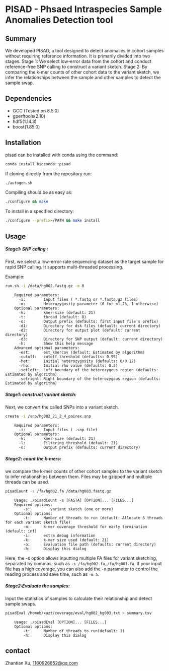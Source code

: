 # PISAD - Phsaed Intraspecies Sample Anomalies Detection tool

## Summary

We developed PISAD, a tool designed to detect anomalies in cohort samples without requiring reference information. It is primarily divided into two stages. Stage 1: We select low-error data from the cohort and conduct reference-free SNP calling to construct a variant sketch. Stage 2: By comparing the k-mer counts of other cohort data to the variant sketch, we infer the relationships between the sample and other samples to detect the sample swap.

## Dependencies

- GCC (Tested on 8.5.0)
- gperftools(2.10)
- hdf5(1.14.3)
- boost(1.85.0)

## Installation

pisad can be installed with conda using the command:
```bash
conda install bioconda::pisad
```

If cloning directly from the repository run:
```bash
./autogen.sh
```

Compiling should be as easy as:

```bash
./configure && make
```

To install in a specified directory:

```bash
./configure --prefix=/PATH && make install
```

## Usage

##### Stage1: SNP callng :

First, we select a low-error-rate sequencing dataset as the target sample for rapid SNP calling. It supports multi-threaded processing.

Example:

```bash
run.sh -i /data/hg002.fastq.gz -m 0
```

```text
    Required parameters:
      -i:        Input files ( *.fastq or *.fastq.gz files)
      -m:        Heterozygosity parameter (0 for <1.2%, 1 otherwise)
    Optional parameters:
      -k:        kmer-size (default: 21)
      -t:        thread (default: 8)
      -o:        Output prefix (defaults: first input file's prefix)
      -d1:       Directory for dsk files (default: current directory)
      -d2:       Directory for output plot (default: current directory)
      -d3:       Directory for SNP output (default: current directory)
      -h:        Show this help message
    Advanced optional parameters:
      -est:      est_kmercov (default: Estimated by algorithm)
      -cutoff:   cutoff threshold (defaults: 0.95)
      -het:      Initial heterozygosity (defaults: 0/0.12)
      -rho:      Initial rho value (defaults: 0.2)
      -setleft:  Left boundary of the heterozygous region (defaults: Estimated by algorithm)
      -setright: Right boundary of the heterozygous region (defaults: Estimated by algorithm)
```

##### Stage1: construct variant sketch:

Next, we convert the called SNPs into a variant sketch.

```bash
create -i /snp/hg002_21_2_4_pairex.snp
```

```text
    Required parameters:
      -i:        Input files ( .snp file)
    Optional parameters:
      -k:        kmer-size (default: 21)
      -l:        Filtering threshold (default: 21)
      -o:        Output prefix (defaults: current directory)
```

##### Stage2: count the k-mers:

we compare the k-mer counts of other cohort samples to the variant sketch to infer relationships between them. Files may be gzipped and multiple threads can be used.

```bash
pisadCount -s /fa/hg002.fa /data/hg003.fastq.gz
```

```text
    Usage: ./pisadCount -s [FASTA] [OPTION]... [FILES...]
    Required options:
        -s:         variant sketch (one or more)
    Optional options:
        -t:      Number of threads to run (default: Allocate 6 threads for each variant sketch file)
        -m:      k-mer coverage threshold for early termination (default: inf)
        -i:      extra debug information
        -k:      k-mer size used (default: 21)
        -o:      Evaluation file path (defaults: current directory)
        -h:      Display this dialog

```

Here, the -s option allows inputting multiple FA files for variant sketching, separated by commas, such as `-s /fa/hg002.fa,/fa/hg001.fa`.
If your input file has a high coverage, you can also add the `-m` parameter to control the reading process and save time, such as `-m 5`.

##### Stage2:Evaluate the samples:

Input the statistics of samples to calculate their relationship and detect sample swaps.

```bash
pisadEval /homeb/xuzt/coverage/eval/hg002_hg003.txt > summary.tsv
```

```text
    Usage: ./pisadEval [OPTION]... [FILES...]
    Optional options:
        -t:      Number of threads to run(default: 1)
        -h:      Display this dialog

```

## contact

Zhantian Xu, 1160926852@qq.com 